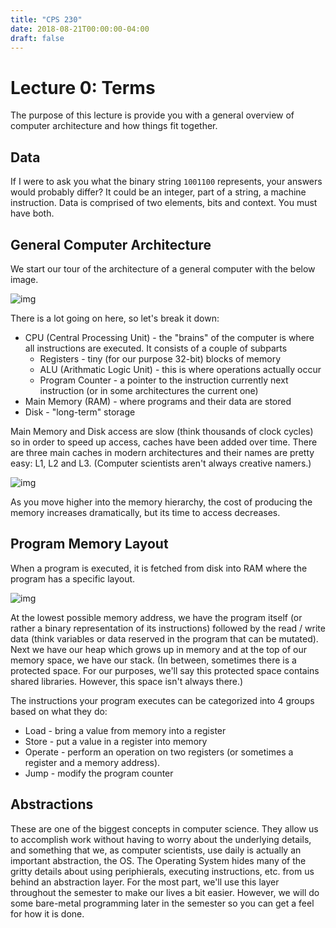 ```yaml
---
title: "CPS 230"
date: 2018-08-21T00:00:00-04:00
draft: false
---
```


# Lecture 0: Terms

The purpose of this lecture is provide you with a general overview of computer architecture and how things fit together.

## Data

If I were to ask you what the binary string `1001100` represents, your answers would probably differ?  It could be an integer, part of a string, a machine instruction.  Data is comprised of two elements, bits and context.  You must have both.

## General Computer Architecture

We start our tour of the architecture of a general computer with the below image.

![img](/bju/cps230/lectures/lec0-images/img_1.png)

There is a lot going on here, so let's break it down:

* CPU (Central Processing Unit) - the "brains" of the computer is where all instructions are executed.  It consists of a couple of subparts
	* Registers - tiny (for our purpose 32-bit) blocks of memory
	* ALU (Arithmatic Logic Unit) - this is where operations actually occur
	* Program Counter - a pointer to the instruction currently next instruction (or in some architectures the current one)
* Main Memory (RAM) - where programs and their data are stored 
* Disk - "long-term" storage

Main Memory and Disk access are slow (think thousands of clock cycles) so in order to speed up access, caches have been added over time.  There are three main caches in modern architectures and their names are pretty easy: L1, L2 and L3.  (Computer scientists aren't always creative namers.)

![img](/bju/cps230/lectures/lec0-images/img_2.png)

As you move higher into the memory hierarchy, the cost of producing the memory increases dramatically, but its time to access decreases.

## Program Memory Layout

When a program is executed, it is fetched from disk into RAM where the program has a specific layout.

![img](/bju/cps230/lectures/lec0-images/img_3.png)

At the lowest possible memory address, we have the program itself (or rather a binary representation of its instructions) followed by the read / write data (think variables or data reserved in the program that can be mutated).  Next we have our heap which grows up in memory and at the top of our memory space, we have our stack.  (In between, sometimes there is a protected space.  For our purposes, we'll say this protected space contains shared libraries.  However, this space isn't always there.)

The instructions your program executes can be categorized into 4 groups based on what they do:

* Load - bring a value from memory into a register
* Store - put a value in a register into memory
* Operate - perform an operation on two registers (or sometimes a register and a memory address).
* Jump - modify the program counter

## Abstractions

These are one of the biggest concepts in computer science.  They allow us to accomplish work without having to worry about the underlying details, and something that we, as computer scientists, use daily is actually an important abstraction, the OS.  The Operating System hides many of the gritty details about using periphierals, executing instructions, etc. from us behind an abstraction layer.  For the most part, we'll use this layer throughout the semester to make our lives a bit easier.  However, we will do some bare-metal programming later in the semester so you can get a feel for how it is done.

